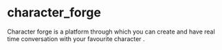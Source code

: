 # character_forge
Character forge is a platform through which you can create and have  real time conversation  with your favourite character . 
